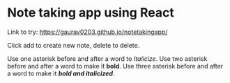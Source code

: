 # Note taking app using React 

Link to try: https://gaurav0203.github.io/notetakingapp/

Click add to create new note, delete to delete.

Use one asterisk before and after a word to *Italicize*.
Use two asterisk before and after a word to make it **bold**.
Use three asterisk before and after a word to make it ***bold and italicized***.
